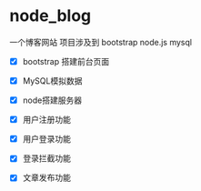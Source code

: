 # node_blog
一个博客网站
项目涉及到 bootstrap node.js mysql

- [x] bootstrap 搭建前台页面

- [x] MySQL模拟数据

- [x] node搭建服务器

- [x] 用户注册功能

- [x] 用户登录功能
 
- [x] 登录拦截功能

- [x] 文章发布功能
